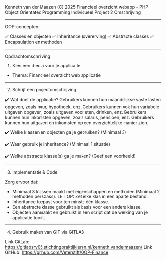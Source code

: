 Kenneth van der Maazen (C) 2025
Financieel overzicht webapp - PHP Object Orientated Programming
Individueel Project 2 Omschrijving
____________________________________________________________________________
OOP-concepten:

✅ Classes en objecten
✅ Inheritance (overerving)
✅ Abstracte classes
✅ Encapsulation en methoden

____________________________________________________________________________
Opdrachtomschrijving
1. Kies een thema voor je applicatie

* Thema: Financieel overzicht web applicatie

____________________________________________________________________________
2. Schrijf een projectomschrijving

✔️ Wat doet de applicatie?
Gebruikers kunnen hun maandelijkse vaste lasten opgeven, zoals huur, hypotheek, enz.
Gebruikers kunnen ook hun variabele uitgaven opgeven, zoals uitgaven voor eten, drinken, enz.
Gebruikers kunnen hun inkomsten opgeven, zoals salaris, pensioen, enz.
Gebruikers kunnen hun uitgaven en inkomsten op een overzichtelijke manier zien.

✔️ Welke klassen en objecten ga je gebruiken? (Minimaal 3)


✔️ Waar gebruik je inheritance? (Minimaal 1 situatie)


✔️ Welke abstracte klasse(s) ga je maken? (Geef een voorbeeld)


____________________________________________________________________________
3. Implementatie & Code

Zorg ervoor dat:
* Minimaal 3 klassen maakt met eigenschappen en methoden (Minimaal 2 methoden per Class). 
LET OP: Zet elke klas in een aparte bestand. 
* Inheritance toepast voor ten minste één klasse.
* Een abstracte klasse gebruikt als basis voor een andere klasse.
* Objecten aanmaakt en gebruikt in een script dat de werking van je applicatie toont.

____________________________________________________________________________
4. Gebruik maken van GIT via GITLAB

Link GitLab: https://gitlabsrv05.stichtingpraktijkleren.nl/kenneth.vandermaazen/
Link GitHub: https://github.com/Veterstift/OOP-Finance

